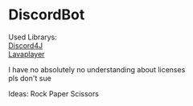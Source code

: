 # DiscordBot
Used Librarys:  
[Discord4J](https://github.com/Discord4J/Discord4J)  
[Lavaplayer](https://github.com/sedmelluq/lavaplayer)  
  
I have no absolutely no understanding about licenses  
pls don't sue

Ideas:
Rock Paper Scissors
